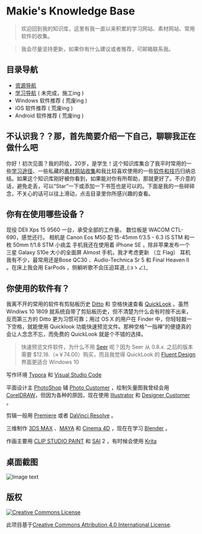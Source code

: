 # Makie's Knowledge Base

> 欢迎回到我的知识库，这里有我一直以来积累的学习网站、素材网站、常用软件的收集。

> 我会尽量坚持更新，如果你有什么建议或者推荐，可邮箱联系我。
## 目录导航
- [资源导航](https://github.com/c0344/Makie-s-Knowledge-Base/blob/master/Reference/Resource%20index.md)
- [学习导航](https://github.com/c0344/Makie-s-Knowledge-Base/blob/master/Reference/Learning%20index.md) ( 未完成，施工ing )
- Windows 软件推荐 ( 荒废ing )
- iOS 软件推荐 ( 荒废ing )
- Android 软件推荐 ( 荒废ing )

## 不认识我？？那，首先简要介绍一下自己，聊聊我正在做什么吧

你好！初次见面？我的莳绘，20岁，是学生！这个知识库集合了我平时常用的一些[学习途径](https://github.com/c0344/Makie-s-Knowledge-Base/blob/master/Reference/Learning%20index.md)、一些私藏的[素材网站收集](https://github.com/c0344/Makie-s-Knowledge-Base/blob/master/Reference/Resource%20index.md)和我比较喜欢使用的一些[软件和技巧](https://github.com/c0344/Makie-s-Knowledge-Base/tree/master/Awesome_Software)归纳总结。如果这个知识库刚好被你看到，如果能对你有所帮助，那就更好了。不介意的话，避免走丢，可以“Star”一下或添加一下书签也是可以的。下面是我的一些碎碎念，不关心的话可以往上滑动，点击目录里你所感兴趣的查看。

##  你有在使用哪些设备？

现役 DEll Xps 15 9560 一台，承受全部的工作量。
数位板是 WACOM CTL-690，感觉还行。
相机是 Canon Eos M50 配 15-45mm f/3.5 - 6.3 IS STM 和一枚 50mm f/1.8 STM 小痰盂
手机我还在使用着 iPhone SE ，除非苹果发布一个 三星 Galaxy S10e 大小的全面屏 Almost 手机，我才考虑更新 （立 Flag）
耳机我有不少，最常用还是Bose QC30 、Audio-Technica Sr 5 和 Final Heaven II 。在床上我会用 EarPods ，侧躺听歌不会压迫耳道_(:зゝ∠)_

## 你使用的软件有？

我离不开的常用的软件有剪贴板历史 [Ditto](https://ditto-cp.sourceforge.io/) 和 空格快速查看 [QuickLook](https://pooi.moe/QuickLook/) 。虽然Windiws 10 1809 就系统自带了剪贴板历史，但不清楚为什么会有时按不出来，反而第三方的 Ditto 更为习惯可靠；用过 OS X 的用户在 Finder 中，你轻轻敲一下空格，就能使用 Quicklook 功能快速预览文件。那种空格“一指禅”的便捷真的会让人念念不忘，而免费的 QuickLook 就是个不错的选择。
>快速预览文件软件，为什么不用 [Seer](http://1218.io/) 呢？因为 Seer 从 0.8.x. 之后的版本需要 $12.18.（≈￥74.00）购买，而且我觉得 QuickLook 的 [Fluent Design](https://www.microsoft.com/design/fluent/) 界面更适合 Windows 10

写作环境 [Typora](https://www.typora.io/) 和 [Visual Studio Code](https://code.visualstudio.com/)

平面设计主 [PhotoShop](https://www.adobe.com/cn/products/photoshopfamily.html) 辅 [Photo Customer](https://affinity.serif.com/zh-cn/photo/desktop/) ，绘制矢量图我曾经会用[CorelDRAW](http://www.coreldrawchina.com/)，但因为各种的原因，现在使用 [Illustrator](https://www.adobe.com/products/illustrator.html) 和 [Designer Customer](https://affinity.serif.com/zh-cn/designer/desktop/) 。

剪辑一般用 [Premiere](https://www.adobe.com/cn/products/premiere.html) 或者 [DaVinci Resolve](https://www.blackmagicdesign.com/cn/products#davinci-resolve-and-fusion-software) 。

三维制作 [3DS MAX](https://www.autodesk.com/products/3ds-max/overview) 、[MAYA](https://www.autodesk.com/products/maya/overview) 和 [Cinema 4D](https://www.maxon.net/cn/) ，现在在学习 [Blender](https://www.blender.org/) 。

作画主要用 [CLIP STUDIO PAINT](http://www.clipstudio.net/tc/) 和 [SAI](http://www.systemax.jp/ja/sai/) 2 ，有时候会使用 [Krita](http://www.krita.org/)

## 桌面截图

![Image text](https://github.com/c0344/Knowledge_Base/blob/master/Media/Screenshot_folder/Snipaste_2019-04-16_22-19-45.png)

## 版权

[![Creative Commons License](http://i.creativecommons.org/l/by/4.0/88x31.png)](http://creativecommons.org/licenses/by/4.0/)

此项目基于[Creative Commons Attribution 4.0 International License](http://creativecommons.org/licenses/by/4.0/).